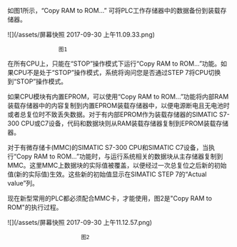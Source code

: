 如图1所示，“Copy RAM to ROM...” 可将PLC工作存储器中的数据备份到装载存储器。

![](/assets/屏幕快照 2017-09-30 上午11.09.33.png)

                    图1

在所有CPU上，只能在“STOP”操作模式下运行“Copy RAM to ROM...”功能。如果CPU不是处于“STOP”操作模式，系统将询问您是否通过STEP 7将CPU切换到“STOP”操作模式。

如果CPU模块有内置EPROM，可以使用“Copy RAM to ROM...”功能将内部RAM装载存储器中的内容复制到内置EPROM装载存储器中，以便电源断电且无电池时或者总复位时不致丢失数据。对于有内部EPROM作为装载存储器的SIMATIC S7-300 CPU或C7设备，代码和数据块则从RAM装载存储器复制到EPROM装载存储器。

对于有微存储卡\(MMC\)的SIMATIC S7-300 CPU和SIMATIC C7设备，当执行“Copy RAM to ROM...”功能时，与运行系统相关的数据块从主存储器复制到MMC。这里MMC上数据块的实际值被覆盖，以便经过一次总复位之后新的初始值\(新的实际值\)生效。这些新的初始值显示在SIMATIC STEP 7的“Actual value”列。

现在新型常用的PLC都必须配合MMC卡，才能使用，图2是"Copy RAM to ROM"的执行过程。

![](/assets/屏幕快照 2017-09-30 上午11.12.57.png)

```
                       图2 
```



